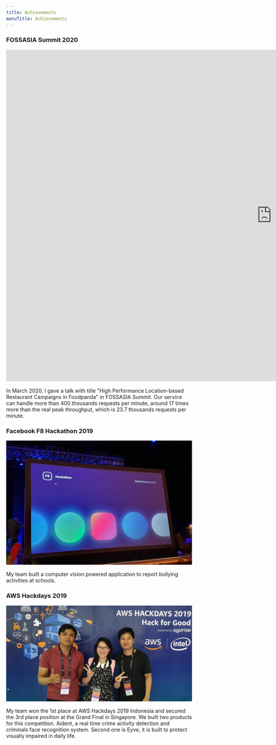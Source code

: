 ```yaml
---
title: Achievements
menuTitle: Achievements
---
```


### FOSSASIA Summit 2020 

<iframe width="1440" height="900" src="https://www.youtube.com/embed/lH1kYKF1V0E?t=4" frameborder="0" allow="accelerometer;
autoplay=1; encrypted-media; gyroscope; picture-in-picture" allowfullscreen></iframe>

In March 2020, I gave a talk with title "High Performance Location-based Restaurant Campaigns in Foodpanda" in 
FOSSASIA Summit. Our service can handle more than 400 thousands requests per minute, around 17 times more than the 
real peak throughput, which is 23.7 thousands requests per minute. 


### Facebook F8 Hackathon 2019

![F82019](./f8-2019.jpg)

My team built a computer vision powered application to report bullying activities at schools.


### AWS Hackdays 2019

![AwsHackdays2019](./aws-hackdays-2019.jpeg)

My team won the 1st place at AWS Hackdays 2019 Indonesia and secured the 3rd place position at the Grand Final in 
Singapore. We built two products for this competition. Aident, a real time crime activity detection and criminals face recognition system. Second one is Eyve, it is built to protect visually impaired in daily life. 

